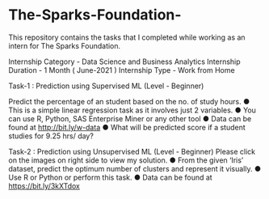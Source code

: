 # The-Sparks-Foundation-
This repository contains the tasks that I completed while working as an intern for The Sparks Foundation.

Internship Category - Data Science and Business Analytics
Internship Duration - 1 Month ( June-2021 )
Internship Type - Work from Home

Task-1 : Prediction using Supervised ML (Level - Beginner)

Predict the percentage of an student based on the no. of study hours.
● This is a simple linear regression task as it involves just 2 variables.
● You can use R, Python, SAS Enterprise Miner or any other tool
● Data can be found at http://bit.ly/w-data
● What will be predicted score if a student studies for 9.25 hrs/ day?

Task-2 : Prediction using Unsupervised ML (Level - Beginner)
Please click on the images on right side to view my solution.
● From the given ‘Iris’ dataset, predict the optimum number of clusters and represent it visually.
● Use R or Python or perform this task.
● Data can be found at https://bit.ly/3kXTdox
